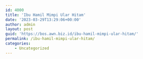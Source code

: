 ```yaml
---
id: 4000
title: 'Ibu Hamil Mimpi Ular Hitam'
date: '2023-03-29T13:29:06+00:00'
author: admin
layout: post
guid: 'https://bos.awn.biz.id/ibu-hamil-mimpi-ular-hitam/'
permalink: /ibu-hamil-mimpi-ular-hitam/
categories:
    - Uncategorized
---
```


